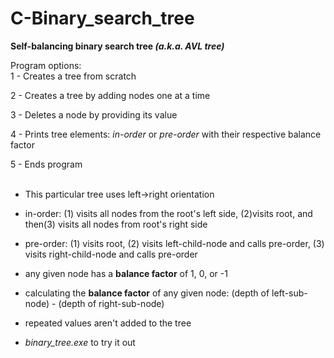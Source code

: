 # C-Binary_search_tree 
 
<strong>Self-balancing binary search tree <em>(a.k.a. AVL tree)</em></strong> <br>
 
Program options:<br>
1 - Creates a tree from scratch <br>

2 - Creates a tree by adding nodes one at a time <br>

3 - Deletes a node by providing its value <br>
 
4 - Prints tree elements: <em>in-order</em> or <em>pre-order</em> with their respective balance factor
 
5 - Ends program <br><br>

- This particular tree uses left->right orientation

- in-order: (1) visits all nodes from the root's left side, (2)visits root, and then(3) visits all nodes from root's right side <br>

- pre-order: (1) visits root, (2) visits left-child-node and calls pre-order, (3) visits right-child-node and calls pre-order <br>

- any given node has a <strong>balance factor</strong> of 1, 0, or -1

- calculating the <strong>balance factor</strong> of any given node: (depth of left-sub-node) - (depth of right-sub-node)

- repeated values aren't added to the tree

- <em>binary_tree.exe </em> to try it out
